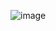![image](https://user-images.githubusercontent.com/108911536/234051882-66dc7098-e960-40be-9355-25000aa0c4b8.png)
